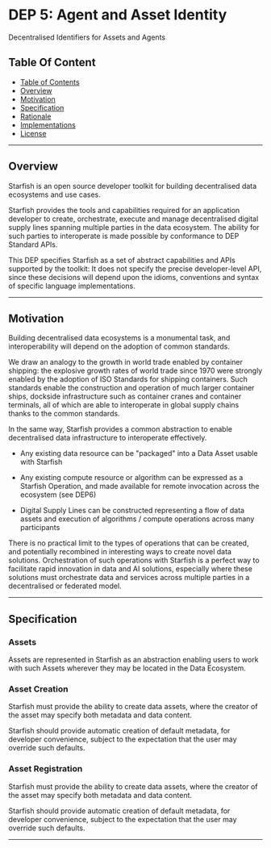 
# DEP 5: Agent and Asset Identity
Decentralised Identifiers for Assets and Agents

## Table Of Content
   * [Table of Contents](#table-of-contents)
   * [Overview](#overview)
   * [Motivation](#motivation)
   * [Specification](#specification)
   * [Rationale](#rationale)
   * [Implementations](#implementations)
   * [License](#license)

---

## Overview
Starfish is an open source developer toolkit for building decentralised data ecosystems and use cases.

Starfish provides the tools and capabilities required for an application developer to create, orchestrate, execute and manage decentralised digital supply lines spanning multiple parties in the data ecosystem. The ability for such parties to interoperate is made possible by conformance to DEP Standard APIs.

This DEP specifies Starfish as a set of abstract capabilities and APIs supported by the toolkit: It does not specify the precise developer-level API, since these decisions will depend upon the idioms, conventions and syntax of specific language implementations.

---

## Motivation
Building decentralised data ecosystems is a monumental task, and interoperability will depend on the adoption of common standards.

We draw an analogy to the growth in world trade enabled by container shipping: the explosive growth rates of world trade since 1970 were strongly enabled by the adoption of ISO Standards for shipping containers. Such standards enable the construction and operation of much larger container ships, dockside infrastructure such as container cranes and container terminals, all of which are able to interoperate in global supply chains thanks to the common standards.

In the same way, Starfish provides a common abstraction to enable decentralised data infrastructure to interoperate effectively.

* Any existing data resource can be "packaged" into a Data Asset usable with Starfish

* Any existing compute resource or algorithm can be expressed as a Starfish Operation, and made available for remote invocation across the ecosystem (see DEP6)

* Digital Supply Lines can be constructed representing a flow of data assets and execution of algorithms / compute operations across many participants

There is no practical limit to the types of operations that can be created, and potentially recombined in interesting ways to create novel data solutions. Orchestration of such operations with Starfish is a perfect way to facilitate rapid innovation in data and AI solutions, especially where these solutions must orchestrate data and services across multiple parties in a decentralised or federated model.

---

## Specification

### Assets
Assets are represented in Starfish as an abstraction enabling users to work with such Assets wherever they may be located in the Data Ecosystem.

### Asset Creation
Starfish must provide the ability to create data assets, where the creator of the asset may specify both metadata and data content.

Starfish should provide automatic creation of default metadata, for developer convenience, subject to the expectation that the user may override such defaults.

### Asset Registration
Starfish must provide the ability to create data assets, where the creator of the asset may specify both metadata and data content.

Starfish should provide automatic creation of default metadata, for developer convenience, subject to the expectation that the user may override such defaults.

---



